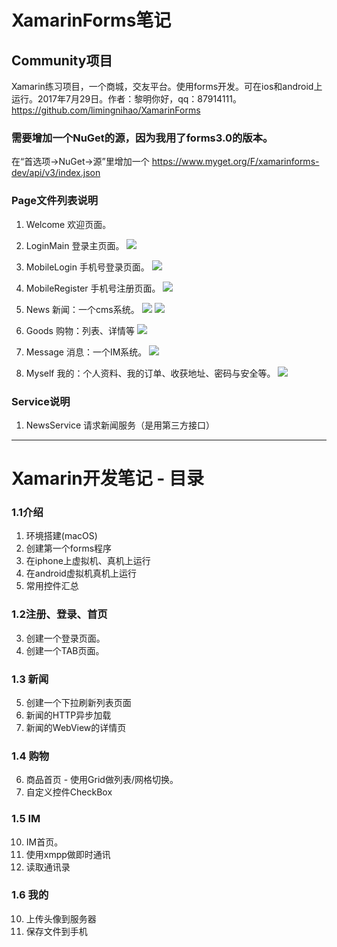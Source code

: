 

# XamarinForms笔记

## Community项目
Xamarin练习项目，一个商城，交友平台。使用forms开发。可在ios和android上运行。2017年7月29日。作者：黎明你好，qq：87914111。https://github.com/limingnihao/XamarinForms

### 需要增加一个NuGet的源，因为我用了forms3.0的版本。
在“首选项->NuGet->源”里增加一个 https://www.myget.org/F/xamarinforms-dev/api/v3/index.json


### Page文件列表说明
1. Welcome 欢迎页面。

2. LoginMain 登录主页面。
![](https://github.com/limingnihao/XamarinForms/blob/master/Printscreen/登录1.jpg)

3. MobileLogin 手机号登录页面。
![](https://github.com/limingnihao/XamarinForms/blob/master/Printscreen/登录2.jpg)

4. MobileRegister 手机号注册页面。
![](https://github.com/limingnihao/XamarinForms/blob/master/Printscreen/注册.jpg)

3. News 新闻：一个cms系统。
![](https://github.com/limingnihao/XamarinForms/blob/master/Printscreen/首页-新闻.jpg)
![](https://github.com/limingnihao/XamarinForms/blob/master/Printscreen/新闻-详情.jpg)


1. Goods 购物：列表、详情等
![](https://github.com/limingnihao/XamarinForms/blob/master/Printscreen/首页-购物.jpg)

4. Message 消息：一个IM系统。
![](https://github.com/limingnihao/XamarinForms/blob/master/Printscreen/首页-消息.jpg)

2. Myself 我的：个人资料、我的订单、收获地址、密码与安全等。
![](https://github.com/limingnihao/XamarinForms/blob/master/Printscreen/首页-我的.jpg)



### Service说明
1. NewsService 请求新闻服务（是用第三方接口）

--------------------
# Xamarin开发笔记 - 目录
### 1.1介绍
1. 环境搭建(macOS)
2. 创建第一个forms程序
3. 在iphone上虚拟机、真机上运行
4. 在android虚拟机真机上运行
3. 常用控件汇总

### 1.2注册、登录、首页
3. 创建一个登录页面。
4. 创建一个TAB页面。

### 1.3 新闻
5. 创建一个下拉刷新列表页面
8. 新闻的HTTP异步加载
8. 新闻的WebView的详情页

### 1.4 购物
6. 商品首页 - 使用Grid做列表/网格切换。
7. 自定义控件CheckBox

### 1.5 IM
10. IM首页。
11. 使用xmpp做即时通讯
10. 读取通讯录

### 1.6 我的
10. 上传头像到服务器
11. 保存文件到手机
